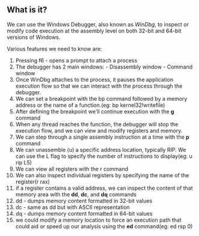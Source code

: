 ## What is it?
We can use the Windows Debugger, also known as _WinDbg_, to inspect or modify code execution at the assembly level on both 32-bit and 64-bit versions of Windows.

Various features we need to know are:
1. Pressing f6 - opens a prompt to attach a process
2. The debugger has 2 main windows:
			- Disassembly window
			- Command window
3. Once WinDbg attaches to the process, it pauses the application execution flow so that we can interact with the process through the debugger.
4. We can set a breakpoint with the bp command followed by a memory address or the name of a function.(eg: bp kernel32!writefile)
5. After defining the breakpoint we'll continue execution with the **g** command
6. When any thread reaches the function, the debugger will stop the execution flow, and we can view and modify registers and memory.
7. We can step through a single assembly instruction at a time with the **p** command
8. We can unassemble (u) a specific address location, typically RIP. We can use the L flag to specify the number of instructions to display(eg: u rip L5)
9. We can view all registers with the r command
10. We can also inspect individual registers by specifying the name of the register(r rax)
11.  if a register contains a valid address, we can inspect the content of that memory area with the **dd**, **dc**, and **dq** commands
12. dd - dumps memory content formatted in 32-bit values
13. dc - same as dd but with ASCII representation
14. dq - dumps memory content formatted in 64-bit values
15. we could modify a memory location to force an execution path that could aid or speed up our analysis using the **ed** command(eg: ed rsp 0)
